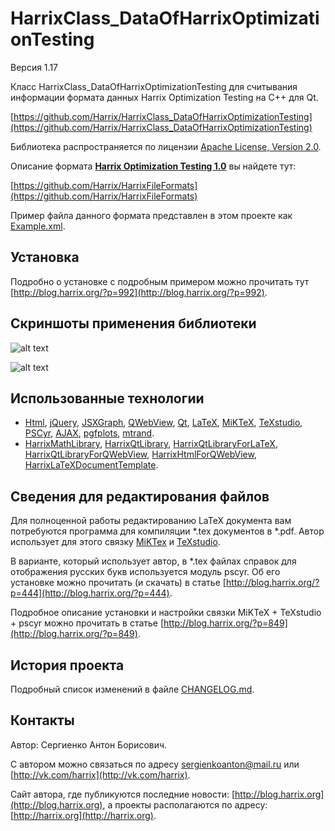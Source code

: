 HarrixClass_DataOfHarrixOptimizationTesting
===========================================

Версия 1.17

Класс HarrixClass_DataOfHarrixOptimizationTesting для считывания информации формата данных Harrix Optimization Testing на C++ для Qt.

[https://github.com/Harrix/HarrixClass_DataOfHarrixOptimizationTesting](https://github.com/Harrix/HarrixClass_DataOfHarrixOptimizationTesting)

Библиотека распространяется по лицензии [Apache License, Version 2.0](https://github.com/Harrix/HarrixClass_DataOfHarrixOptimizationTesting/blob/master/LICENSE.txt).

Описание формата [**Harrix Optimization Testing 1.0**](https://github.com/Harrix/HarrixFileFormats/tree/master/Harrix%20Optimization%20Testing%201.0) вы найдете тут:

[https://github.com/Harrix/HarrixFileFormats](https://github.com/Harrix/HarrixFileFormats)

Пример файла данного формата представлен в этом проекте как [Example.xml](https://github.com/Harrix/HarrixClass_DataOfHarrixOptimizationTesting/blob/master/Example.xml).

Установка
---------

Подробно о установке с подробным примером можно прочитать тут [http://blog.harrix.org/?p=992](http://blog.harrix.org/?p=992).

Скриншоты применения библиотеки
-------------------------------

![alt text](https://raw.github.com/Harrix/HarrixClass_DataOfHarrixOptimizationTesting/master/imagesforgithub/example1.png "Пример вывода HTML кода")

![alt text](https://raw.github.com/Harrix/HarrixClass_DataOfHarrixOptimizationTesting/master/imagesforgithub/example2.png "Пример вывода LaTeX кода")

Использованные технологии
-------------------------

- [Html](http://ru.wikipedia.org/wiki/HTML), [jQuery](http://jquery.com/), [JSXGraph](https://github.com/jsxgraph/jsxgraph), [QWebView](http://qt-project.org/doc/qt-5/qwebview.html), [Qt](http://qt-project.org/), [LaTeX](http://ru.wikipedia.org/wiki/LaTeX), [MiKTeX](http://miktex.org/), [TeXstudio](http://texstudio.sourceforge.net/), [PSCyr]([http://blog.harrix.org/?p=444](http://blog.harrix.org/?p=444)),  [AJAX](http://ru.wikipedia.org/wiki/AJAX), [pgfplots](http://pgfplots.sourceforge.net/), [mtrand](http://www.bedaux.net/mtrand/).
- [HarrixMathLibrary](https://github.com/Harrix/HarrixMathLibrary), [HarrixQtLibrary](https://github.com/Harrix/HarrixQtLibrary), [HarrixQtLibraryForLaTeX](https://github.com/Harrix/HarrixQtLibraryForLaTeX), [HarrixQtLibraryForQWebView](https://github.com/Harrix/HarrixQtLibraryForQWebView), [HarrixHtmlForQWebView](https://github.com/Harrix/HarrixHtmlForQWebView), [HarrixLaTeXDocumentTemplate](https://github.com/Harrix/HarrixLaTeXDocumentTemplate).

Сведения для редактирования файлов
----------------------------------

Для полноценной работы редактированию LaTeX документа вам потребуются программа для компиляции \*.tex документов в \*.pdf. Автор использует для этого связку [MiKTex](http://www.miktex.org/) и [TeXstudio](http://texstudio.sourceforge.net/). 

В варианте, который использует автор, в \*.tex файлах справок для отображения русских букв используется модуль pscyr. Об его установке можно прочитать (и скачать) в статье [http://blog.harrix.org/?p=444](http://blog.harrix.org/?p=444).

Подробное описание установки и настройки связки MiKTeX + TeXstudio + pscyr можно прочитать в статье [http://blog.harrix.org/?p=849](http://blog.harrix.org/?p=849).

История проекта
---------------

Подробный список изменений в файле [CHANGELOG.md](https://github.com/Harrix/HarrixClass_DataOfHarrixOptimizationTesting/blob/master/CHANGELOG.md).

Контакты
--------

Автор: Сергиенко Антон Борисович.

С автором можно связаться по адресу [sergienkoanton@mail.ru](mailto:sergienkoanton@mail.ru) или  [http://vk.com/harrix](http://vk.com/harrix).

Сайт автора, где публикуются последние новости: [http://blog.harrix.org](http://blog.harrix.org), а проекты располагаются по адресу: [http://harrix.org](http://harrix.org).
